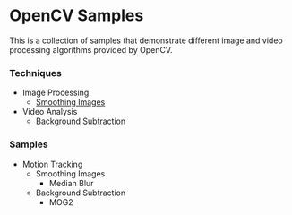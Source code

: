 # OpenCV Samples

This is a collection of samples that demonstrate different image and video processing algorithms provided by OpenCV.

### Techniques
* Image Processing
  * [Smoothing Images](http://docs.opencv.org/master/d4/d13/tutorial_py_filtering.html)
* Video Analysis
  * [Background Subtraction](http://docs.opencv.org/master/db/d5c/tutorial_py_bg_subtraction.html)

### Samples
* Motion Tracking
  * Smoothing Images
      * Median Blur
  * Background Subtraction
      * MOG2
